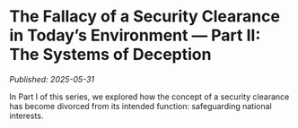 # The Fallacy of a Security Clearance in Today’s Environment — Part II: The Systems of Deception

*Published: 2025-05-31*

In Part I of this series, we explored how the concept of a security clearance has become divorced from its intended function: safeguarding national interests.